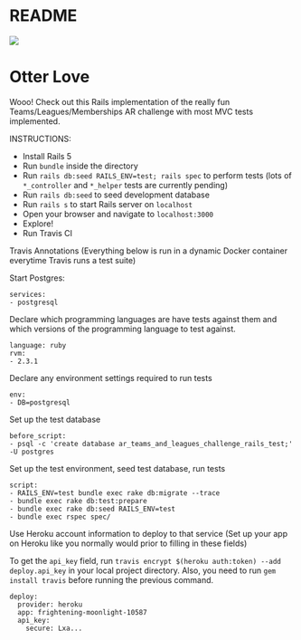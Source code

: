 # README
<img src="https://api.travis-ci.org/pongo-pygmaeus/ar-teams-and-leagues-challenge-rails.svg?branch=master"></img>

<h1> Otter Love </h1>

Wooo! Check out this Rails implementation of the really fun Teams/Leagues/Memberships AR challenge with most MVC tests implemented.

INSTRUCTIONS:

* Install Rails 5
* Run `bundle` inside the directory
* Run `rails db:seed RAILS_ENV=test; rails spec` to perform tests (lots of `*_controller` and `*_helper` tests are currently pending)
* Run `rails db:seed` to seed development database
* Run `rails s` to start Rails server on `localhost`
* Open your browser and navigate to `localhost:3000`
* Explore!
* Run Travis CI

Travis Annotations (Everything below is run in a dynamic Docker 
container everytime Travis runs a test suite)

Start Postgres:
```
services:
- postgresql
```
Declare which programming languages are have tests against them
and which versions of the programming language to test against.
```
language: ruby
rvm:
- 2.3.1
```

Declare any environment settings required to run tests
```
env:
- DB=postgresql
```

Set up the test database
```
before_script:
- psql -c 'create database ar_teams_and_leagues_challenge_rails_test;' -U postgres
```

Set up the test environment, seed test database, run tests
```
script:
- RAILS_ENV=test bundle exec rake db:migrate --trace
- bundle exec rake db:test:prepare
- bundle exec rake db:seed RAILS_ENV=test
- bundle exec rspec spec/
```

Use Heroku account information to deploy to that service
(Set up your app on Heroku like you normally would prior
to filling in these fields)

To get the `api_key` field, run `travis encrypt $(heroku auth:token) --add deploy.api_key` in your local project directory. Also, you need to 
run `gem install travis` before running the previous command. 
```
deploy:
  provider: heroku
  app: frightening-moonlight-10587
  api_key:
    secure: Lxa...
```

